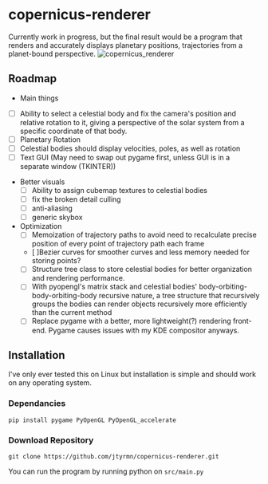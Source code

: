 # copernicus-renderer
Currently work in progress, but the final result would be a program that
renders and accurately displays planetary positions, trajectories from a planet-bound perspective.
![copernicus_renderer](https://user-images.githubusercontent.com/83618806/118250531-700f3300-b45b-11eb-9d84-4f11d6ac5797.png)

## Roadmap
* Main things
 * [ ] Ability to select a celestial body and fix the camera's position and relative rotation to it, giving a perspective of the solar system from a specific coordinate of that body.
 * [ ] Planetary Rotation
 * [ ] Celestial bodies should display velocities, poles, as well as rotation
 * [ ] Text GUI (May need to swap out pygame first, unless GUI is in a separate window (TKINTER))
* Better visuals
  * [ ] Ability to assign cubemap textures to celestial bodies
  * [ ] fix the broken detail culling
  * [ ] anti-aliasing
  * [ ] generic skybox
* Optimization
  * [ ] Memoization of trajectory paths to avoid need to recalculate precise position of every point of trajectory path each frame
   * [ ]Bezier curves for smoother curves and less memory needed for storing points?
  * [ ] Structure tree class to store celestial bodies for better organization and rendering performance.
   * [ ] With pyopengl's matrix stack and celestial bodies' body-orbiting-body-orbiting-body recursive nature, a tree structure that recursively groups the bodies can render objects recursively more efficiently than the current method
   * [ ] Replace pygame with a better, more lightweight(?) rendering front-end. Pygame causes issues with my KDE compositor anyways.

## Installation
I've only ever tested this on Linux but installation is simple and should work on any operating system.
### Dependancies
```
pip install pygame PyOpenGL PyOpenGL_accelerate
```
### Download Repository
```
git clone https://github.com/jtyrmn/copernicus-renderer.git
```
You can run the program by running python on `src/main.py`
